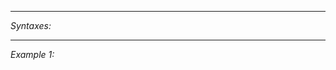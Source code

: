 


---
*Syntaxes:*

<!-- [] call `BIN_fnc_getAntennaFrequencyClass` -->

---
*Example 1:*

<!-- 
```sqf
[] call BIN_fnc_getAntennaFrequencyClass;
``` -->